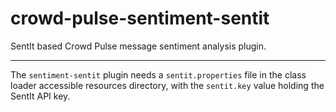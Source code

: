 crowd-pulse-sentiment-sentit
============================

SentIt based Crowd Pulse message sentiment analysis plugin.

----------------------------

The `sentiment-sentit` plugin needs a `sentit.properties` file in the class loader accessible 
resources directory, with the `sentit.key` value holding the SentIt API key.
